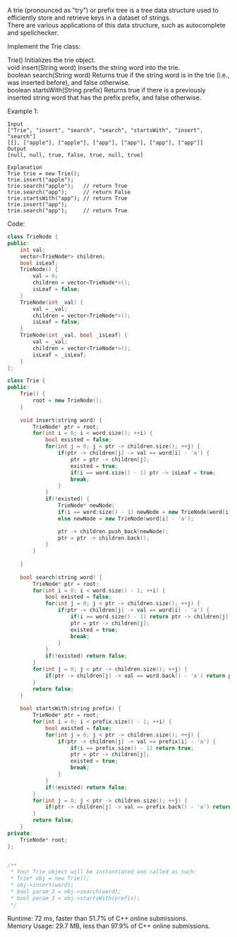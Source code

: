 A trie (pronounced as "try") or prefix tree is a tree data structure used to efficiently store and retrieve keys in a dataset of strings.  
There are various applications of this data structure, such as autocomplete and spellchecker.  

Implement the Trie class:  

Trie() Initializes the trie object.  
void insert(String word) Inserts the string word into the trie.  
boolean search(String word) Returns true if the string word is in the trie (i.e., was inserted before), and false otherwise.  
boolean startsWith(String prefix) Returns true if there is a previously inserted string word that has the prefix prefix, and false otherwise.  
 
Example 1:    
```
Input
["Trie", "insert", "search", "search", "startsWith", "insert", "search"]
[[], ["apple"], ["apple"], ["app"], ["app"], ["app"], ["app"]]
Output
[null, null, true, false, true, null, true]

Explanation
Trie trie = new Trie();
trie.insert("apple");
trie.search("apple");   // return True
trie.search("app");     // return False
trie.startsWith("app"); // return True
trie.insert("app");
trie.search("app");     // return True
```

Code:  
```c++
class TrieNode {
public:
    int val;
    vector<TrieNode*> children;
    bool isLeaf;
    TrieNode() {
        val = 0;
        children = vector<TrieNode*>();
        isLeaf = false;
    }
    TrieNode(int _val) {
        val = _val;
        children = vector<TrieNode*>();
        isLeaf = false;
    }
    TrieNode(int _val, bool _isLeaf) {
        val = _val;
        children = vector<TrieNode*>();
        isLeaf = _isLeaf;
    }
};

class Trie {
public:
    Trie() {
        root = new TrieNode();
    }
    
    void insert(string word) {
        TrieNode* ptr = root;
        for(int i = 0; i < word.size(); ++i) {
            bool existed = false;
            for(int j = 0; j < ptr -> children.size(); ++j) {
                if(ptr -> children[j] -> val == word[i] - 'a') {
                    ptr = ptr -> children[j];
                    existed = true;
                    if(i == word.size() - 1) ptr -> isLeaf = true;
                    break;
                }
            }
            if(!existed) {
                TrieNode* newNode;
                if(i == word.size() - 1) newNode = new TrieNode(word[i] - 'a', true);
                else newNode = new TrieNode(word[i] - 'a');

                ptr -> children.push_back(newNode);
                ptr = ptr -> children.back();
            }
        }
        
    }
    
    bool search(string word) {
        TrieNode* ptr = root;
        for(int i = 0; i < word.size() - 1; ++i) {
            bool existed = false;
            for(int j = 0; j < ptr -> children.size(); ++j) {
                if(ptr -> children[j] -> val == word[i] - 'a') {
                    if(i == word.size() - 1) return ptr -> children[j] -> isLeaf;
                    ptr = ptr -> children[j];
                    existed = true;
                    break;
                }
            }
            if(!existed) return false;
        }
        for(int j = 0; j < ptr -> children.size(); ++j) {
            if(ptr -> children[j] -> val == word.back() - 'a') return ptr -> children[j] -> isLeaf;
        }
        return false;
    }
    
    bool startsWith(string prefix) {
        TrieNode* ptr = root;
        for(int i = 0; i < prefix.size() - 1; ++i) {
            bool existed = false;
            for(int j = 0; j < ptr -> children.size(); ++j) {
                if(ptr -> children[j] -> val == prefix[i] - 'a') {
                    if(i == prefix.size() - 1) return true;
                    ptr = ptr -> children[j];
                    existed = true;
                    break;
                }
            }
            if(!existed) return false;
        }
        for(int j = 0; j < ptr -> children.size(); ++j) {
            if(ptr -> children[j] -> val == prefix.back() - 'a') return true;
        }
        return false;
    }
private:
    TrieNode* root;
};


/**
 * Your Trie object will be instantiated and called as such:
 * Trie* obj = new Trie();
 * obj->insert(word);
 * bool param_2 = obj->search(word);
 * bool param_3 = obj->startsWith(prefix);
 */
 ```
Runtime: 72 ms, faster than 51.7% of C++ online submissions.  
Memory Usage: 29.7 MB, less than 97.9% of C++ online submissions.
